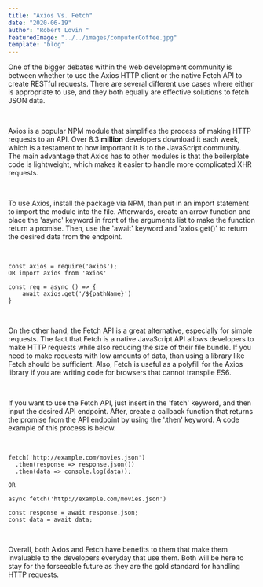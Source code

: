 ```yaml
---
title: "Axios Vs. Fetch"
date: "2020-06-19"
author: "Robert Lovin "
featuredImage: "../../images/computerCoffee.jpg"
template: "blog"
---
```


One of the bigger debates within the web development community is between whether to use the Axios HTTP client or the native Fetch API to create RESTful requests. There are several different use cases where either is appropriate to use, and they both equally are effective solutions to fetch JSON data.

<br/>

Axios is a popular NPM module that simplifies the process of making HTTP requests to an API. Over 8.3 <b>million</b> developers download it each week, which is a testament to how important it is to the JavaScript community. The main advantage that Axios has to other modules is that the boilerplate code is lightweight, which makes it easier to handle more complicated XHR requests.

<br/>

To use Axios, install the package via NPM, than put in an import statement to import the module into the file. Afterwards, create an arrow function and place the 'async' keyword in front of the arguments list to make the function return a promise. Then, use the 'await' keyword and 'axios.get()' to return the desired data from the endpoint.

<br/>

```
const axios = require('axios'); 
OR import axios from 'axios'

const req = async () => {
    await axios.get('/${pathName}')
}

```


<br/>

On the other hand, the Fetch API is a great alternative, especially for simple requests. The fact that Fetch is a native JavaScript API allows developers to make HTTP requests while also reducing the size of their file bundle. If you need to make requests with low amounts of data, than using a library like Fetch should be sufficient. Also, Fetch is useful as a polyfill for the Axios library if you are writing code for browsers that cannot transpile ES6.

<br/>

If you want to use the Fetch API, just insert in the 'fetch' keyword, and then input the desired API endpoint. After, create a callback function that returns the promise from the API endpoint by using the '.then' keyword. A code example of this process is below.

<br/>

```
fetch('http://example.com/movies.json')
  .then(response => response.json())
  .then(data => console.log(data));

OR

async fetch('http://example.com/movies.json')

const response = await response.json;
const data = await data;

```

<br/>

Overall, both Axios and Fetch have benefits to them that make them invaluable to the developers everyday that use them. Both will be here to stay for the forseeable future as they are the gold standard for handling HTTP requests.

<br/>